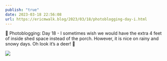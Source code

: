 ```yaml
---
publish: "true"
date: 2023-03-18 22:56:08
url: https://ericmwalk.blog/2023/03/18/photoblogging-day-i.html
---
```


📸 Photoblogging: Day 18 - I sometimes wish we would have the extra 4 feet of inside shed space instead of the porch. However, it is nice on rainy and snowy days. Oh look it’s a deer! 🦌


![](https://ericmwalk.blog/uploads/2023/7753789645.jpg)